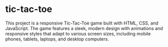 # tic-tac-toe
This project is a responsive Tic-Tac-Toe game built with HTML, CSS, and JavaScript. The game features a sleek, modern design with animations and responsive styles that adapt to various screen sizes, including mobile phones, tablets, laptops, and desktop computers.
